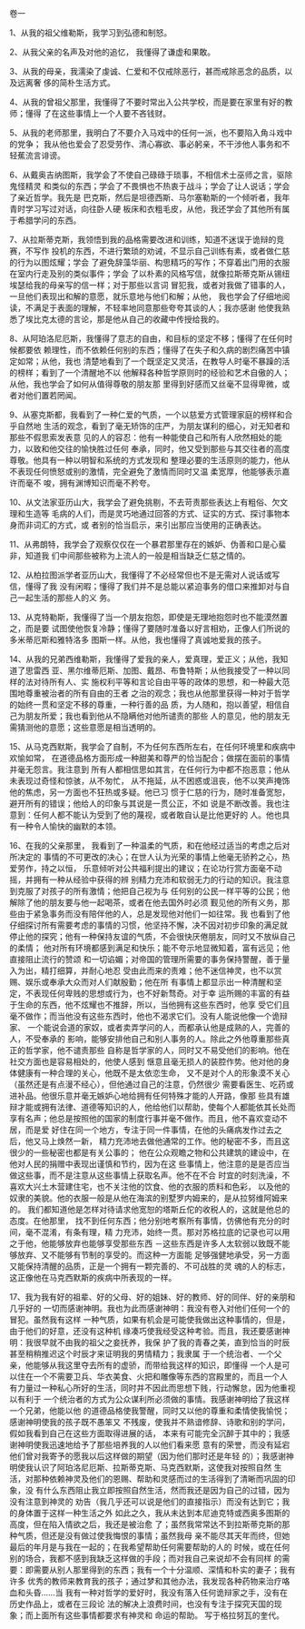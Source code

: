 卷一

1、从我的祖父维勒斯，我学习到弘德和制怒。

2、从我父亲的名声及对他的追忆， 我懂得了谦虚和果敢。

3、从我的母亲，我濡染了虔诚、仁爱和不仅戒除恶行，甚而戒除恶念的品质，以及远离奢
侈的简朴生活方式。

4、从我的曾祖父那里，我懂得了不要时常出入公共学校，而是要在家里有好的教师；懂得
了在这些事情上一个人要不吝钱财。

5、从我的老师那里，我明白了不要介入马戏中的任何一派，也不要陷入角斗戏中的党争；
我从他也爱会了忍受劳作、清心寡欲、事必躬亲，不干涉他人事务和不轻蕉流言诽谤。

6、从戴奥吉纳图斯，我学会了不使自己碌碌于琐事，不相信术士巫师之言，驱除鬼怪精灵
和类似的东西；学会了不畏惧也不热衷于战斗；学会了让人说话；学会了亲近哲学。我先是
巴克斯，然后是坦德西斯、马尔塞勒斯的一个倾听者，我年青时学习写过对话，向往卧人硬
板床和衣粗毛皮，从他，我还学会了其他所有属于希腊学问的东西。

7、从拉斯蒂克斯，我领悟到我的品格需要改进和训练，知道不迷误于诡辩的竞赛，不写作
投机的东西，不进行繁琐的劝诫，不显示自己训练有素，或者做仁慈的行为以图炫耀；学会
了避免辞藻华丽、构思精巧的写作；不穿着出门用的衣服在室内行走及别的类似事件；学会
了以朴素的风格写信，就像拉斯蒂克斯从锡纽埃瑟给我的母亲写的信一样；对于那些以言词
冒犯我，或者对我做了错事的人，一旦他们表现出和解的意愿，就乐意地与他们和解；从他，
我也学会了仔细地阅读，不满足于表面的理解，不轻率地同意那些夸夸其谈的人；我亦感谢
他使我熟悉了埃比克太德的言论，那是他从自己的收藏中传授给我的。

8、从阿珀洛尼厄斯，我懂得了意志的自由，和目标的坚定不移；懂得了在任何时候都要依
赖理性，而不依赖任何别的东西；懂得了在失子和久病的剧烈痛苦中镇定如常；从他，我也
清楚地看到了一个既坚定又灵活，在教导人时毫不暴躁的活的榜样；看到了一个清醒地不以
他解释各种哲学原则时的经验和艺术自傲的人；从他，我也学会了如何从值得尊敬的朋友那
里得到好感而又丝毫不显得卑微，或者对他们置若罔闻。

9、从塞克斯都，我看到了一种仁爱的气质，一个以慈爱方式管理家庭的榜样和合乎自然地
生活的观念，看到了毫无矫饰的庄严，为朋友谋利的细心，对无知者和那些不假思索发表意
见的人的容忍：他有一种能使自己和所有人欣然相处的能力，以致和他交往的愉快胜过任何
奉承，同时，他又受到那些与其交往者的高度尊敬。他具有一种以明智和系统的方式发现和
整理必要的生活原则的能力，他从不表现任何愤怒或别的激情，完全避免了激情而同时又温
柔宽厚，他能够表示嘉许而毫不 唆，拥有渊博知识而毫不矜夸。

10、从文法家亚历山大，我学会了避免挑剔，不去苛责那些表达上有粗俗、欠文理和生造等
毛病的人们，而是灵巧地通过回答的方式、证实的方式、探讨事物本身而非词汇的方式，或
者别的恰当启示，来引出那应当使用的正确表达。

11、从弗朗特，我学会了观察仅仅在一个暴君那里存在的嫉妒、伪善和口是心蜚非，知道我
们中间那些被称为上流人的一般是相当缺乏仁慈之情的。

12、从柏拉图派学者亚历山大，我懂得了不必经常但也不是无需对人说话或写信，懂得了我
没有闲暇；懂得了我们并不是总能以紧迫事务的借口来推卸对与自己一起生活的那些人的义
务。

13、从克特勒斯，我懂得了当一个朋友抱怨，即使是无理地抱怨时也不能漠然置之，而是要
试图使他恢复冷静；懂得了要随时准备以好言相劝，正像人们所说的多米蒂厄斯和雅特洛多
图斯一样。从他，我也懂得了真诚地爱我的孩子。

14、从我的兄弟西维勒斯，我懂得了爱我的亲人，爱真理，爱正义；从他，我知道了思雷西
亚、黑尔维蒂厄斯、加图、戴昂、布鲁特斯；从他我接受了一种以同样的法对待所有人、实
施权利平等和言论自由平等的政体的思想，和一种最大范围地尊重被治者的所有自由的王者
之治的观念；我也从他那里获得一种对于哲学的始终一贯和坚定不移的尊重，一种行善的品
质，为人随和，抱以善望，相信自己为朋友所爱；我也看到他从不隐瞒他对他所谴责的那些
人的意见，他的朋友无需猜测他的意愿；这些意愿是相当透明的。

15、从马克西默斯，我学会了自制，不为任何东西所左右，在任何环境里和疾病中欢愉如常，
在道德品格方面形成一种甜美和尊严的恰当配合；做摆在面前的事情并毫无怨言。我注意到
所有人都相信思如其言，在任何行为中都不抱恶意；他从未表现过奇怪和惊骇，从不匆忙，
从不拖延，从不困惑或沮丧，他不以笑声掩饰他的焦虑，另一方面也不狂热或多疑。他已习
惯于仁慈的行为，随时准备宽恕，避开所有的错误；他给人的印象与其说是一贯公正，不如
说是不断改善。我也注意到：任何人都不能认为受到了他的蔑视，或者敢自认是比他更好的
人。他也具有一种令人愉快的幽默的本领。

16、在我的父亲那里， 我看到了一种温柔的气质，和在他经过适当的考虑之后对所决定的
事情的不可更改的决心；在世人认为光荣的事情上他毫无骄矜之心，热爱劳作，持之以恒，
乐意倾听对公共福利提出的建议；在论功行赏方面毫不动摇，并拥有一种从经验中获得的辨
别精力充沛和软弱无力的行动的知识。我注意到克服了对孩子的所有激情；他把自己视为与
任何别的公民一样平等的公民；他解除了他的朋友要与他一起喝茶，或者在他去国外时必须
觐见他的所有义务，那些由于紧急事务而没有陪伴他的人，总是发现他对他们一如往常。我
也看到了他仔细探讨所有需要考虑的事情的习惯，他坚持不懈，决不因对初步印象的满足就
停止他的探究；他有一种保持友谊的气质，不会很快厌倦朋友，同时又不放纵自己的柔情；
他对所有环境都感到满足和快乐；能不夸示地显微知着，富有远见；他直接阻止流行的赞颂
和一切谄媚；对帝国的管理所需要的事务保持警醒，善于量入为出，精打细算，并耐心地忍
受由此而来的责难；他不迷信神灵，也不以赏赐、娱乐或奉承大众而对人们献殷勤；他在所
有事情上都显示出一种清醒和坚定，不表现任何卑贱的思想或行为，也不好新骛奇。对于幸
运所赐的丰富的有益于生命的东西，他不炫耀也不推辞，所以，当他拥有这些东西时，他享
受它们且毫不做作；而当他没有这些东西时，他也不渴求它们。没有人能说他像一个诡辩家、
一个能说会道的家奴，或者卖弄学问的人，而都承认他是成熟的人，完善的人，不受奉承的
影响，能够安排他自己和别人事务的人。除此之外他尊重那些真正的哲学家，他不谴责那些
自称是哲学家的人，同时又不易受他们的影响。他在社交方面也是容易相处的，他使人感到
惬意且毫无损人的装腔作势。他对他的身体健康有一种合理的关心，他既不是太依恋生命，
又不是对个人的形象漠不关心（虽然还是有点漫不经心），但他通过自己的注意，仍然很少
需要看医生、吃药或进补品。他很乐意并毫无嫉妒心地给拥有任何特殊才能的人开路，像那
些具有雄辩才能或拥有法律、道德等知识的人，他给他们以帮助，使每个人都能依其长处而
享有名声；他总是按照他的国家的制度行事并毫不做作。而且，他不喜欢变动不居，而是爱
好住在同一个地方，专注于同一件事情，在他的头痛病发作过去之后，他又马上焕然一新，
精力充沛地去做他通常的工作。他的秘密不多，而且这很少的一些秘密也都是有关公事的；
他在公众观瞻之物和公共建筑的建设中，在他对人民的捐赠中表现出谨慎和节约，因为在这
些事情上，他注意的是是否应当做这些事，而不是注意从这些事情上获取名声。他不在不合
时宜的时刻洗澡，不喜欢大兴土木营建住宅，也不关注他的饮食、他的衣服的质料和色彩，
以及他的奴隶的美貌。他的衣服一般是从他在海滨的别墅罗内姆来的，是从拉努维阿姆来的。
我们都知道他是怎样对待请求他宽恕的塔斯丘佗的收税人的，这就是他总的态度。在他那里，
找不到任何东西；他分别地考察所有事情，仿佛他有充分的时间，毫不混淆，有条有理，精
力充沛，始终一贯。那对苏格拉底的记录也可以用之于他，他能够放弃也能够享受那些东西
－这些东西是许多人太软弱以致既不能够放弃、又不能够有节制的享受的。而这种一方面能
足够强健地承受，另一方面又能保持清醒的品质，正是一个拥有一颗完善的、不可战胜的灵
魂的人的标志，这正像他在马克西默斯的疾病中所表现的一样。

17、我为我有好的祖辈、好的父母、好的姐妹、好的教师、好的同伴、好的亲朋和几乎好的
一切而感谢神明。我也为此而感谢神明：我没有卷入对他们任何一个的冒犯。虽然我有这样
一种气质，如果有机会是可能使我做出这种事情的，但是，由于他们的好意，还没有这种机
缘凑巧使我经受这种考验。而且，我还要感谢神明：我很早就不由我的祖父之妾抚养，我保
护了我的青春之美，直到恰当的时辰甚至稍稍推迟这个时辰才来证明我的男情精力；我隶属
于一个统治者、一个父亲，他能够从我这里夺去所有的虚骄，而带给我这样的知识，即懂得
一个人是可以住在一个不需要卫兵、华衣美食、火把和雕像等东西的宫殿里的，而且一个人
有力量过一种私心所好的生活，同时并不因此而思想下贱，行动懈怠，因为他重视以有利于
一个统治者的方式为公众谋利所必须做的事情。我感谢神明给了我这样一个兄弟，他能以他
的道德品格使我警醒，同时又以他的尊重和柔情使我愉悦；感谢神明使我的孩子既不愚笨又
不残废，使我并不熟谙修辞、诗歌和别的学问，假如我看到自己在这些方面取得进展的话，
本来有可能完全沉醉于其中的；我感谢神明使我迅速地给予了那些培养我的人以他们看来愿
意有的荣誉，而没有延宕他们曾对我寄予的愿我以后这样做的期望（因为他们那时还是年轻
的）；我感谢神明使我认识了阿珀洛尼厄斯、拉斯蒂克斯、马克西默斯，这使我对按照自然
生活，对那种依赖神灵及他们的恩赐、帮助和灵感而过的生活得到了清晰而巩固的印象，没
有什么东西阻止我立即按照自然生活，然而我还是因为自己的过错，因为没有注意到神灵的
劝告（我几乎还可以说是他们的直接指示）而没有达到它；我的身体置于这样一种生活之外
如此之久，我从未达到本尼迪克特或西奥多图斯的高度，但在陷入情欲之后，我还是被治愈
了；虽然我常常达不到拉斯蒂克斯的那种气质，但还是没有做过使我悔恨的事情；虽然我母
亲不能尽其天年而终，但她最后的年月是与我在一起的；在我希望帮助任何需要帮助的人的
时候，或在任何别的场合，我都不感到我缺乏这样做的手段；而对我自己来说却不会有同样
的需要：即需要从别人那里得到的东西；我有一个十分温顺、深情和朴实的妻子；我有许多
优秀的教师来教育我的孩子；通过梦和其他办法，我发现各种药物来治疗咯血和头昏……当
我有一种对哲学的爱好时，我没有落入任何诡辩家之手，没有在历史作品上，或者在三段论
法的解决上浪费时间，也没有专注于探究天国的现象；而上面所有这些事情都要求有神灵和
命运的帮助。
写于格拉努瓦的奎代。